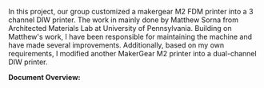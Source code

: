 In this project, our group customized a makergear M2 FDM printer into a 3 channel DIW printer.
The work in mainly done by Matthew Sorna from Architected Materials Lab at University of Pennsylvania.
Building on Matthew's work, I have been responsible for maintaining the machine and have made several improvements. 
Additionally, based on my own requirements, I modified another MakerGear M2 printer into a dual-channel DIW printer.

**Document Overview:**

